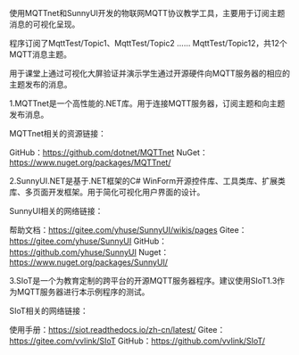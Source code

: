 使用MQTTnet和SunnyUI开发的物联网MQTT协议教学工具，主要用于订阅主题消息的可视化呈现。

程序订阅了MqttTest/Topic1、MqttTest/Topic2 …… MqttTest/Topic12，共12个MQTT消息主题。

用于课堂上通过可视化大屏验证并演示学生通过开源硬件向MQTT服务器的相应的主题发布的消息。

1.MQTTnet是一个高性能的.NET库。用于连接MQTT服务器，订阅主题和向主题发布消息。

MQTTnet相关的资源链接：

GitHub：https://github.com/dotnet/MQTTnet
NuGet：https://www.nuget.org/packages/MQTTnet/

2.SunnyUI.NET是基于.NET框架的C# WinForm开源控件库、工具类库、扩展类库、多页面开发框架。用于简化可视化用户界面的设计。 

SunnyUI相关的网络链接：

帮助文档：https://gitee.com/yhuse/SunnyUI/wikis/pages
Gitee：https://gitee.com/yhuse/SunnyUI
GitHub：https://github.com/yhuse/SunnyUI
Nuget：https://www.nuget.org/packages/SunnyUI/

3.SIoT是一个为教育定制的跨平台的开源MQTT服务器程序。建议使用SIoT1.3作为MQTT服务器进行本示例程序的测试。

SIoT相关的网络链接：

使用手册：https://siot.readthedocs.io/zh-cn/latest/
Gitee：https://gitee.com/vvlink/SIoT
GitHub：https://github.com/vvlink/SIoT/